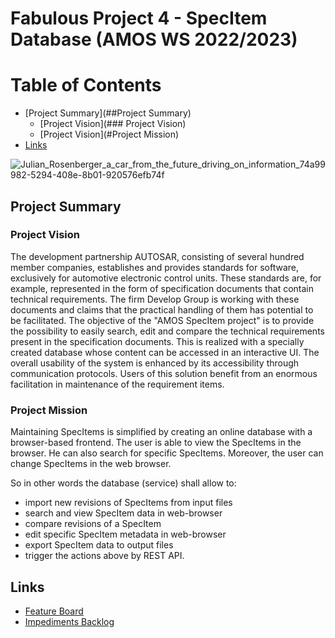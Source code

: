 # Fabulous Project 4 - SpecItem Database (AMOS WS 2022/2023)

# Table of Contents
- [Project Summary](##Project Summary)
    - [Project Vision](### Project Vision)
    - [Project Vision](#Project Mission)
- [Links](#Links)

![Julian_Rosenberger_a_car_from_the_future_driving_on_information_74a99982-5294-408e-8b01-920576efb74f](https://user-images.githubusercontent.com/73983419/197817465-d80da605-0746-45b0-a79c-da8eae45f20a.png)

## Project Summary
### Project Vision
The development partnership AUTOSAR, consisting of several hundred member companies, establishes and provides standards for software, exclusively for automotive electronic control units. These standards are, for example, represented in the form of specification documents that contain technical requirements. The firm Develop Group is working with these documents and claims that the practical handling of them has potential to be facilitated. The objective of the "AMOS SpecItem project" is to provide the possibility to easily search, edit and compare the technical requirements present in the specification documents. This is realized with a specially created database whose content can be accessed in an interactive UI. The overall usability of the system is enhanced by its accessibility through communication protocols. Users of this solution benefit from an enormous facilitation in maintenance of the requirement items.

### Project Mission
Maintaining SpecItems is simplified by creating an online database with a browser-based frontend.
The user is able to view the SpecItems in the browser.
He can also search for specific SpecItems.
Moreover, the user can change SpecItems in the web browser.

So in other words the database (service) shall allow to:
- import new revisions of SpecItems from input files
- search and view SpecItem data in web-browser
- compare revisions of a SpecItem
- edit specific SpecItem metadata in web-browser
- export SpecItem data to output files
- trigger the actions above by REST API.

## Links
- [Feature Board](https://github.com/orgs/amosproj/projects/9)
- [Impediments Backlog](https://github.com/orgs/amosproj/projects/10)
